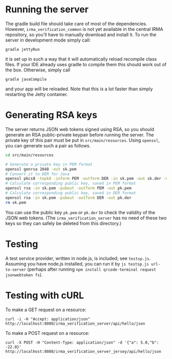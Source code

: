 # Running the server

The gradle build file should take care of most of the dependencies. However, `irma_verification_common` is not yet available in the central IRMA repository, so you'll have to manually download and install it. To run the server in development mode simply call:

    gradle jettyRun

it is set up in such a way that it will automatically reload recompile class files. If your IDE already uses gradle to compile them this should work out of the box. Otherwise, simply call

    gradle javaCompile

and your app will be reloaded. Note that this is a lot faster than simply restarting the Jetty container.

# Generating RSA keys

The server returns JSON web tokens signed using RSA, so you should generate an RSA public-private keypair before running the server. The private key of this pair must be put in `src/main/resources`. Using `openssl`, you can generate such a pair as follows.

```bash
cd src/main/resources

# Generate a private key in PEM format
openssl genrsa 2048 -out sk.pem
# Convert it to DER for Java
openssl pkcs8 -topk8 -inform PEM -outform DER -in sk.pem -out sk.der -nocrypt
# Calculate corresponding public key, saved in PEM format
openssl rsa -in sk.pem -pubout -outform PEM -out pk.pem
# Calculate corresponding public key, saved in DER format
openssl rsa -in sk.pem -pubout -outform DER -out pk.der
rm sk.pem
```

You can use the public key `pk.pem` or `pk.der` to check the validity of the JSON web tokens. (The `irma_verification_server` has no need of these two keys so they can safely be deleted from this directory.)

# Testing

A test service provider, written in node.js, is included; see `testsp.js`. Assuming you have node.js installed, you can run it by `js testsp.js url-to-server` (perhaps after running `npm install qrcode-terminal request jsonwebtoken fs`).

# Testing with cURL

To make a GET request on a resource:

    curl -i -H "Accept: application/json" http://localhost:8080/irma_verification_server/api/hello/json

To make a POST request on a resource:

    curl -X POST -H "Content-Type: application/json" -d '{"a": 5.0,"b": -22.0}' http://localhost:8080/irma_verification_server_jersey/api/hello/json

